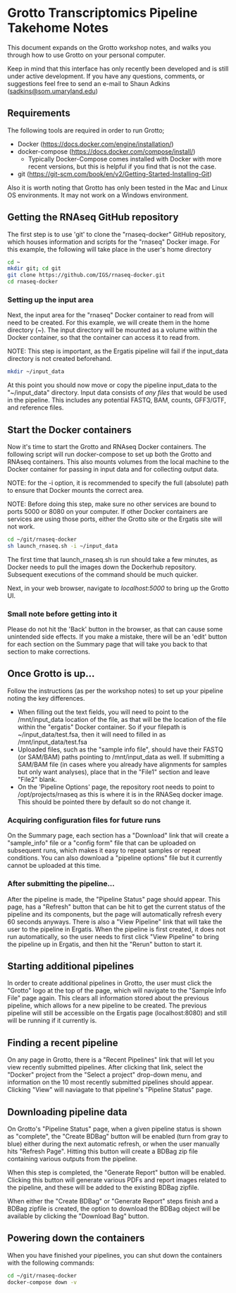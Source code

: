 # Grotto Transcriptomics Pipeline Takehome Notes

This document expands on the Grotto workshop notes, and walks you through how to use Grotto on your personal computer.  

Keep in mind that this interface has only recently been developed and is still under active development.  If you have any questions, comments, or suggestions feel free to send an e-mail to Shaun Adkins (sadkins@som.umaryland.edu)

## Requirements

The following tools are required in order to run Grotto;

* Docker (https://docs.docker.com/engine/installation/)
* docker-compose (https://docs.docker.com/compose/install/)
  * Typically Docker-Compose comes installed with Docker with more recent versions, but this is helpful if you find that is not the case.
* git (https://git-scm.com/book/en/v2/Getting-Started-Installing-Git)

Also it is worth noting that Grotto has only been tested in the Mac and Linux OS environments.  It may not work on a Windows environment.

## Getting the RNAseq GitHub repository

The first step is to use 'git' to clone the "rnaseq-docker" GitHub repository, which houses information and scripts for the "rnaseq" Docker image.  For this example, the following will take place in the user's home directory

```bash
cd ~
mkdir git; cd git
git clone https://github.com/IGS/rnaseq-docker.git
cd rnaseq-docker
```

### Setting up the input area

Next, the input area for the "rnaseq" Docker container to read from will need to be created.  For this example, we will create them in the home directory (~). The input directory will be mounted as a volume within the Docker container, so that the container can access it to read from.

NOTE:  This step is important, as the Ergatis pipeline will fail if the input\_data directory is not created beforehand.

```bash
mkdir ~/input_data
```

At this point you should now move or copy the pipeline input\_data to the "~/input\_data" directory.  Input data consists of *any files* that would be used in the pipeline.  This includes any potential FASTQ, BAM, counts, GFF3/GTF, and reference files.

## Start the Docker containers

Now it's time to start the Grotto and RNAseq Docker containers.  The following script will run docker-compose to set up both the Grotto and RNAseq containers.  This also mounts volumes from the local machine to the Docker container for passing in input data and for collecting output data.

NOTE: for the -i option, it is recommended to specify the full (absolute) path to ensure that Docker mounts the correct area.

NOTE: Before doing this step, make sure no other services are bound to ports 5000 or 8080 on your computer.  If other Docker containers are services are using those ports, either the Grotto site or the Ergatis site will not work.

```bash
cd ~/git/rnaseq-docker
sh launch_rnaseq.sh -i ~/input_data
```

The first time that launch\_rnaseq.sh is run should take a few minutes, as Docker needs to pull the images down the Dockerhub repository.  Subsequent executions of the command should be much quicker.

Next, in your web browser, navigate to *localhost:5000* to bring up the Grotto UI.

### Small note before getting into it

Please do not hit the 'Back' button in the browser, as that can cause some unintended side effects.  If you make a mistake, there will be an 'edit' button for each section on the Summary page that will take you back to that section to make corrections.

## Once Grotto is up...

Follow the instructions (as per the workshop notes) to set up your pipeline noting the key differences.

* When filling out the text fields, you will need to point to the /mnt/input\_data location of the file, as that will be the location of the file within the "ergatis" Docker container.  So if your filepath is ~/input\_data/test.fsa, then it will need to filled in as /mnt/input\_data/test.fsa
* Uploaded files, such as the "sample info file", should have their FASTQ (or SAM/BAM) paths pointing to /mnt/input_data as well.  If submitting a SAM/BAM file (in cases where you already have alignments for samples but only want analyses), place that in the "File1" section and leave "File2" blank.
* On the 'Pipeline Options' page, the repository root needs to point to /opt/projects/rnaseq as this is where it is in the RNASeq docker image.  This should be pointed there by default so do not change it.

### Acquiring configuration files for future runs

On the Summary page, each section has a "Download" link that will create a "sample\_info" file or a "config form" file that can be uploaded on subsequent runs, which makes it easy to repeat samples or repeat conditions.  You can also download a "pipeline options" file but it currently cannot be uploaded at this time.

### After submitting the pipeline...

After the pipeline is made, the "Pipeline Status" page should appear.  This page, has a "Refresh" button that can be hit to get the current status of the pipeline and its components, but the page will automatically refresh every 60 seconds anyways.  There is also a "View Pipeline" link that will take the user to the pipeline in Ergatis.  When the pipeline is first created, it does not run automatically, so the user needs to first click "View Pipeline" to bring the pipeline up in Ergatis, and then hit the "Rerun" button to start it.

## Starting additional pipelines

In order to create additional pipelines in Grotto, the user must click the "Grotto" logo at the top of the page, which will navigate to the "Sample Info File" page again.  This clears all information stored about the previous pipeline, which allows for a new pipeline to be created.  The previous pipeline will still be accessible on the Ergatis page (localhost:8080) and still will be running if it currently is.

## Finding a recent pipeline

On any page in Grotto, there is a "Recent Pipelines" link that will let you view recently submitted pipelines.  After clicking that link, select the "Docker" project from the "Select a project" drop-down menu, and information on the 10 most recently submitted pipelines should appear.  Clicking "View" will naviagate to that pipeline's "Pipeline Status" page.

## Downloading pipeline data

On Grotto's "Pipeline Status" page, when a given pipeline status is shown as "complete", the "Create BDBag" button will be enabled (turn from gray to blue) either during the next automatic refresh, or when the user manually hits "Refresh Page".  Hitting this button will create a BDBag zip file containing various outputs from the pipeline.

When this step is completed, the "Generate Report" button will be enabled.  Clicking this button will generate various PDFs and report images related to the pipeline, and these will be added to the existing BDBag zipfile.

When either the "Create BDBag" or "Generate Report" steps finish and a BDBag zipfile is created, the option to download the BDBag object will be available by clicking the "Download Bag" button.

## Powering down the containers

When you have finished your pipelines, you can shut down the containers with the following commands:

```bash
cd ~/git/rnaseq-docker
docker-compose down -v
```